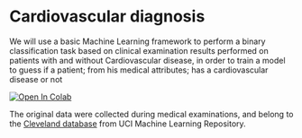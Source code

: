 # Cardiovascular diagnosis

We will use a basic Machine Learning framework to perform a binary classification task based on clinical examination results performed on patients with and without Cardiovascular disease, in order to train a model to guess if a patient; from his medical attributes; has a cardiovascular disease or not

[![Open In Colab](https://colab.research.google.com/assets/colab-badge.svg)](https://colab.research.google.com/github/Sithlord-dev/Cardiovascular_diagnosis/blob/main/Cardiovascular_disease_classification.ipynb)

The original data were collected during medical examinations, and belong to the [Cleveland database](https://archive.ics.uci.edu/ml/datasets/heart+Disease) from UCI Machine Learning Repository.
